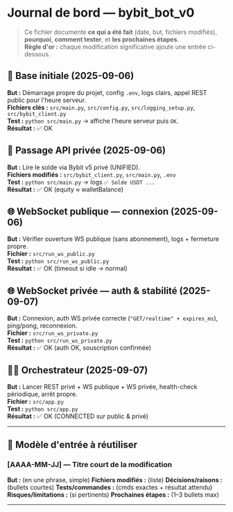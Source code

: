 # Journal de bord — bybit_bot_v0

> Ce fichier documente **ce qui a été fait** (date, but, fichiers modifiés), **pourquoi**, **comment tester**, et **les prochaines étapes**.  
> **Règle d'or :** chaque modification significative ajoute une entrée ci-dessous.

## 🔰 Base initiale (2025-09-06)
**But :** Démarrage propre du projet, config `.env`, logs clairs, appel REST public pour l'heure serveur.  
**Fichiers clés :** `src/main.py`, `src/config.py`, `src/logging_setup.py`, `src/bybit_client.py`  
**Test :** `python src/main.py` → affiche l'heure serveur puis `OK`.  
**Résultat :** ✅ OK

## 🔐 Passage API privée (2025-09-06)
**But :** Lire le solde via Bybit v5 privé (UNIFIED).  
**Fichiers modifiés :** `src/bybit_client.py`, `src/main.py`, `.env`  
**Test :** `python src/main.py` → logs `✅ Solde USDT ...`  
**Résultat :** ✅ OK (equity ≈ walletBalance)

## 🌐 WebSocket publique — connexion (2025-09-06)
**But :** Vérifier ouverture WS publique (sans abonnement), logs + fermeture propre.  
**Fichier :** `src/run_ws_public.py`  
**Test :** `python src/run_ws_public.py`  
**Résultat :** ✅ OK (timeout si idle → normal)

## 🌐 WebSocket privée — auth & stabilité (2025-09-07)
**But :** Connexion, auth WS privée correcte (`"GET/realtime" + expires_ms`), ping/pong, reconnexion.  
**Fichier :** `src/run_ws_private.py`  
**Test :** `python src/run_ws_private.py`  
**Résultat :** ✅ OK (auth OK, souscription confirmée)

## 🧑‍✈️ Orchestrateur (2025-09-07)
**But :** Lancer REST privé + WS publique + WS privée, health-check périodique, arrêt propre.  
**Fichier :** `src/app.py`  
**Test :** `python src/app.py`  
**Résultat :** ✅ OK (CONNECTED sur public & privé)

---

## 🧩 Modèle d'entrée à réutiliser
### [AAAA-MM-JJ] — Titre court de la modification
**But :** (en une phrase, simple)
**Fichiers modifiés :** (liste)
**Décisions/raisons :** (bullets courtes)
**Tests/commandes :** (cmds exactes + résultat attendu)
**Risques/limitations :** (si pertinents)
**Prochaines étapes :** (1–3 bullets max)

---
